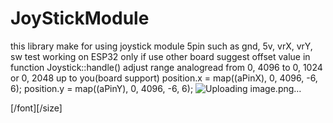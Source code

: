 # JoyStickModule
  this library make for using joystick module  5pin  such as gnd, 5v, vrX, vrY, sw
  test working on ESP32 only if use other board suggest offset value in function Joystick::handle()
      adjust range analogread from 0, 4096 to 0, 1024 or 0, 2048 up to you(board support)  position.x = map((aPinX), 0, 4096, -6, 6);
                                                                            position.y = map((aPinY), 0, 4096, -6, 6);
 ![Uploading image.png…]()

[/font][/size]
